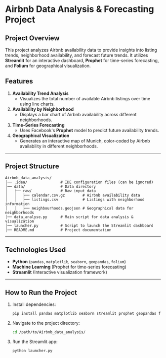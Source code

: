 # **Airbnb Data Analysis & Forecasting Project**

## **Project Overview**
This project analyzes Airbnb availability data to provide insights into listing trends, neighborhood availability, and forecast future trends. It utilizes **Streamlit** for an interactive dashboard, **Prophet** for time-series forecasting, and **Folium** for geographical visualization.

## **Features**
1. **Availability Trend Analysis**
    - Visualizes the total number of available Airbnb listings over time using line charts.
2. **Availability by Neighborhood**
    - Displays a bar chart of Airbnb availability across different neighborhoods.
3. **Time-Series Forecasting**
    - Uses Facebook's **Prophet** model to predict future availability trends.
4. **Geographical Visualization**
    - Generates an interactive map of Munich, color-coded by Airbnb availability in different neighborhoods.

---

## **Project Structure**
```
Airbnb_data_analysis/
│── .idea/               # IDE configuration files (can be ignored)
│── data/                # Data directory
│   ├── raw/             # Raw input data
│   │   ├── calendar.csv.gz        # Airbnb availability data
│   │   ├── listings.csv           # Listings with neighborhood information
│   │   ├── neighbourhoods.geojson # Geographical data for neighborhoods
│── data_analyse.py      # Main script for data analysis & visualization
│── launcher.py          # Script to launch the Streamlit dashboard
│── README.md            # Project documentation
```

---

## **Technologies Used**
- **Python** (`pandas`, `matplotlib`, `seaborn`, `geopandas`, `folium`)
- **Machine Learning** (Prophet for time-series forecasting)
- **Streamlit** (Interactive visualization framework)

---

## **How to Run the Project**
1. Install dependencies:
   ```sh
   pip install pandas matplotlib seaborn streamlit prophet geopandas folium streamlit_folium
   ```
2. Navigate to the project directory:
   ```sh
   cd /path/to/Airbnb_data_analysis/
   ```
3. Run the Streamlit app:
   ```sh
   python launcher.py
   ```

